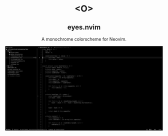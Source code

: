 <h1 align="center">&lt;O&gt;</h1>
<h2 align="center">eyes.nvim</h2>

<p align="center">A monochrome colorscheme for Neovim.</p>

<p align="center">
  <img alt="Preview" src="./screenshots/preview.png" width=1000>
</p>
